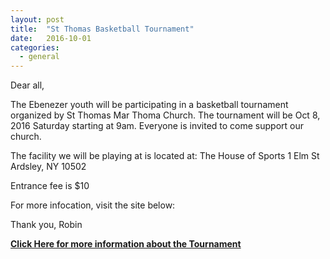 ```yaml
---
layout: post
title:  "St Thomas Basketball Tournament"
date:   2016-10-01
categories: 
  - general
---
```


Dear all,

The Ebenezer youth will be participating in a basketball tournament organized by St Thomas Mar Thoma Church.  The tournament will be Oct 8, 2016 Saturday starting at 9am.  Everyone is invited to come support our church.

The facility we will be playing at is located at:
The House of Sports
1 Elm St
Ardsley, NY 10502

Entrance fee is $10 

For more infocation, visit the site below:

Thank you,
Robin

[**Click Here for more information about the Tournament**](https://en-us.fievent.com/e/10th-annual-st-thomas-mar-thoma-church-men-s-invitational-basketball-tournament-2016/3761008)

